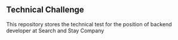 ## Technical Challenge
This repository stores the technical test for the position of backend developer at Search and Stay Company

